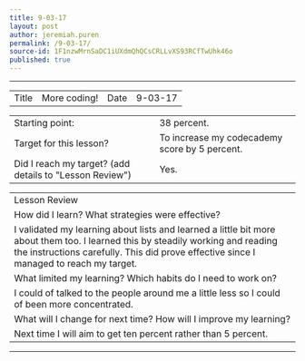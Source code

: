 ```yaml
---
title: 9-03-17
layout: post
author: jeremiah.puren
permalink: /9-03-17/
source-id: 1F1nzwMrnSaDC1iUXdmQhQCsCRLLvXS93RCfTwUhk46o
published: true
---
```

** **

<table>
  <tr>
    <td>Title</td>
    <td>More coding!</td>
    <td>Date</td>
    <td>9-03-17</td>
  </tr>
</table>


<table>
  <tr>
    <td>Starting point:</td>
    <td>38 percent.</td>
  </tr>
  <tr>
    <td>Target for this lesson?</td>
    <td>To increase my codecademy score by 5 percent.</td>
  </tr>
  <tr>
    <td>Did I reach my target? 
(add details to "Lesson Review")</td>
    <td>Yes.</td>
  </tr>
</table>


<table>
  <tr>
    <td>Lesson Review</td>
  </tr>
  <tr>
    <td>How did I learn? What strategies were effective? </td>
  </tr>
  <tr>
    <td>I validated my learning about lists and learned a little bit more about them too. I learned this by steadily working and reading the instructions carefully. This did prove effective since I managed to reach my target.</td>
  </tr>
  <tr>
    <td>What limited my learning? Which habits do I need to work on? </td>
  </tr>
  <tr>
    <td>I could of talked to the people around me a little less so I could of been more concentrated.</td>
  </tr>
  <tr>
    <td>What will I change for next time? How will I improve my learning?</td>
  </tr>
  <tr>
    <td>Next time I will aim to get ten percent rather than 5 percent.</td>
  </tr>
</table>


** **

